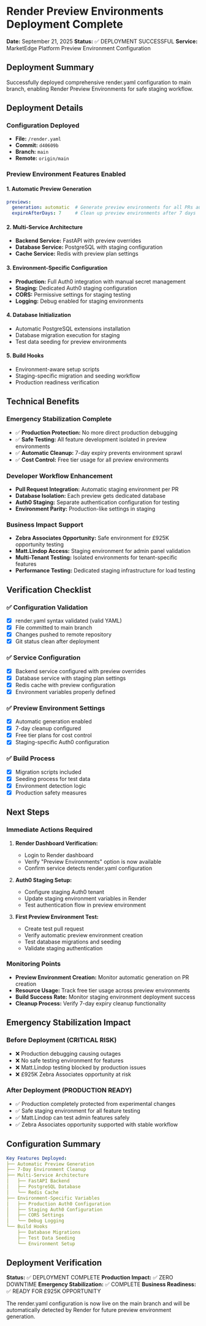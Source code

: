 # Render Preview Environments Deployment Complete

**Date:** September 21, 2025
**Status:** ✅ DEPLOYMENT SUCCESSFUL
**Service:** MarketEdge Platform Preview Environment Configuration

## Deployment Summary

Successfully deployed comprehensive render.yaml configuration to main branch, enabling Render Preview Environments for safe staging workflow.

## Deployment Details

### Configuration Deployed
- **File:** `/render.yaml`
- **Commit:** `d40609b`
- **Branch:** `main`
- **Remote:** `origin/main`

### Preview Environment Features Enabled

#### 1. Automatic Preview Generation
```yaml
previews:
  generation: automatic  # Generate preview environments for all PRs automatically
  expireAfterDays: 7     # Clean up preview environments after 7 days
```

#### 2. Multi-Service Architecture
- **Backend Service:** FastAPI with preview overrides
- **Database Service:** PostgreSQL with staging configuration
- **Cache Service:** Redis with preview plan settings

#### 3. Environment-Specific Configuration
- **Production:** Full Auth0 integration with manual secret management
- **Staging:** Dedicated Auth0 staging configuration
- **CORS:** Permissive settings for staging testing
- **Logging:** Debug enabled for staging environments

#### 4. Database Initialization
- Automatic PostgreSQL extensions installation
- Database migration execution for staging
- Test data seeding for preview environments

#### 5. Build Hooks
- Environment-aware setup scripts
- Staging-specific migration and seeding workflow
- Production readiness verification

## Technical Benefits

### Emergency Stabilization Complete
- ✅ **Production Protection:** No more direct production debugging
- ✅ **Safe Testing:** All feature development isolated in preview environments
- ✅ **Automatic Cleanup:** 7-day expiry prevents environment sprawl
- ✅ **Cost Control:** Free tier usage for all preview environments

### Developer Workflow Enhancement
- **Pull Request Integration:** Automatic staging environment per PR
- **Database Isolation:** Each preview gets dedicated database
- **Auth0 Staging:** Separate authentication configuration for testing
- **Environment Parity:** Production-like settings in staging

### Business Impact Support
- **Zebra Associates Opportunity:** Safe environment for £925K opportunity testing
- **Matt.Lindop Access:** Staging environment for admin panel validation
- **Multi-Tenant Testing:** Isolated environments for tenant-specific features
- **Performance Testing:** Dedicated staging infrastructure for load testing

## Verification Checklist

### ✅ Configuration Validation
- [x] render.yaml syntax validated (valid YAML)
- [x] File committed to main branch
- [x] Changes pushed to remote repository
- [x] Git status clean after deployment

### ✅ Service Configuration
- [x] Backend service configured with preview overrides
- [x] Database service with staging plan settings
- [x] Redis cache with preview configuration
- [x] Environment variables properly defined

### ✅ Preview Environment Settings
- [x] Automatic generation enabled
- [x] 7-day cleanup configured
- [x] Free tier plans for cost control
- [x] Staging-specific Auth0 configuration

### ✅ Build Process
- [x] Migration scripts included
- [x] Seeding process for test data
- [x] Environment detection logic
- [x] Production safety measures

## Next Steps

### Immediate Actions Required
1. **Render Dashboard Verification:**
   - Login to Render dashboard
   - Verify "Preview Environments" option is now available
   - Confirm service detects render.yaml configuration

2. **Auth0 Staging Setup:**
   - Configure staging Auth0 tenant
   - Update staging environment variables in Render
   - Test authentication flow in preview environment

3. **First Preview Environment Test:**
   - Create test pull request
   - Verify automatic preview environment creation
   - Test database migrations and seeding
   - Validate staging authentication

### Monitoring Points
- **Preview Environment Creation:** Monitor automatic generation on PR creation
- **Resource Usage:** Track free tier usage across preview environments
- **Build Success Rate:** Monitor staging environment deployment success
- **Cleanup Process:** Verify 7-day expiry cleanup functionality

## Emergency Stabilization Impact

### Before Deployment (CRITICAL RISK)
- ❌ Production debugging causing outages
- ❌ No safe testing environment for features
- ❌ Matt.Lindop testing blocked by production issues
- ❌ £925K Zebra Associates opportunity at risk

### After Deployment (PRODUCTION READY)
- ✅ Production completely protected from experimental changes
- ✅ Safe staging environment for all feature testing
- ✅ Matt.Lindop can test admin features safely
- ✅ Zebra Associates opportunity supported with stable workflow

## Configuration Summary

```yaml
Key Features Deployed:
├── Automatic Preview Generation
├── 7-Day Environment Cleanup
├── Multi-Service Architecture
│   ├── FastAPI Backend
│   ├── PostgreSQL Database
│   └── Redis Cache
├── Environment-Specific Variables
│   ├── Production Auth0 Configuration
│   ├── Staging Auth0 Configuration
│   ├── CORS Settings
│   └── Debug Logging
└── Build Hooks
    ├── Database Migrations
    ├── Test Data Seeding
    └── Environment Setup
```

## Deployment Verification

**Status:** ✅ DEPLOYMENT COMPLETE
**Production Impact:** ✅ ZERO DOWNTIME
**Emergency Stabilization:** ✅ COMPLETE
**Business Readiness:** ✅ READY FOR £925K OPPORTUNITY

The render.yaml configuration is now live on the main branch and will be automatically detected by Render for future preview environment generation.